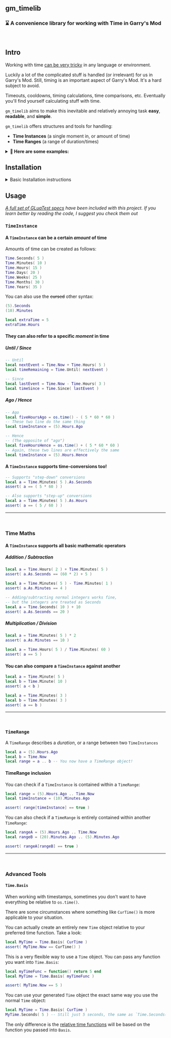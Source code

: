 ## gm_timelib
### ⌛ A convenience library for working with Time in Garry's Mod

<br>

## Intro
Working with time [can be very tricky](https://www.youtube.com/watch?v=-5wpm-gesOY) in any language or environment.

Luckily a lot of the complicated stuff is handled (or irrelevant) for us  in Garry's Mod.
Still, timing is an important aspect of Garry's Mod. It's a hard subject to avoid.


Timeouts, cooldowns, timing calculations, time comparisons, etc. Eventually you'll find yourself calculating stuff with time.

`gm_timelib` aims to make this inevitable and relatively annoying task **easy**, **readable**, and **simple**.

`gm_timelib` offers structures and tools for handling:
 - **Time Instances** (a single moment in, or amount of time)
 - **Time Ranges** (a range of duration/times)

<details>
<summary><strong>🏫 Here are some examples:</strong></summary>
<br>

```lua
local extraTime = Time.Hours( 3 )

-- Extend a given ban's unban time by 3 hours
local function extendBan( ban )
    ban.unban = (ban.unban + extraTime).As.Timestamp
end
```

```lua
-- Throttle a function to once per second
local lastRun = Time.Now
local delay = (1).Second

local function _doStuff()
    -- Run expensive stuff
end

local function doStuff()
    if Time.Since( lastRun ) < delay then return end

    lastRun = Time.Now + delay
    return _doStuff()
end
```

```lua
-- Reward people who joined during an event

-- Create a TimeRange between two timestamps
local eventRange = event.Start .. event.End

local function checkPly( ply )
    local joinedAt = ply:TimeConnected().Seconds.Ago
    
    -- Check if joinedAt is inside the eventRange
    if eventRange[joinedAt] then
        ply:GiveMoney( 5000 )
        ply:ChatPrint( "Thanks for playing our event!" )
    end
end
```
</details>

## Installation
<details>
<summary>Basic Installation instructions</summary>
<br>

Simply [download](https://github.com/CFC-Servers/gm_time/archive/refs/heads/main.zip) or clone the repositry into your addons directory - all done!

You may also repackage this addon within your addon if you prefer, though I highly discourage this.

<details>
<summary>Click here to read my rant about re-packaging dependencies inside addons</summary>
<br>

Dependency management in Garry's Mod is garbage. If we had a proper system for dependency management, it would be a lot easier to share projects like this.

Popular libraries like [NetStream](https://github.com/alexgrist/NetStream) have been reasonably successful with their use in [Starfall](https://github.com/thegrb93/StarfallEx/blob/master/lua/autorun/netstream.lua) and others, but they hit an issue too: **How do you update it?**

They released netstream2 but not all of the developers who used the tool realized or bothered to update it.

So now what do you do when two addons use two different versions of netstream? It kind of sucks.

As-is, the best way to use lua libraries is to make them a dependency on your workshop page, and to print a good error if the dependency doesn't exist on the server.
</details>
</details>


## Usage

_[A full set of GLuaTest specs](https://github.com/CFC-Servers/gm_timelib/tree/main/lua/tests/gtimelib) have been included with this project. If you learn better by reading the code, I suggest you check them out_

### `TimeInstance`

#### A `TimeInstance` can be a certain _amount_ of time

Amounts of time can be created as follows:
```lua
Time.Seconds( 5 )
Time.Minutes( 10 )
Time.Hours( 15 )
Time.Days( 20 )
Time.Weeks( 25 )
Time.Months( 30 )
Time.Years( 35 )
```

You can also use the ~~cursed~~ other syntax:
```lua
(5).Seconds
(10).Minutes

local extraTime = 5
extraTime.Hours
```

#### They can also refer to a specific _moment_ in time

##### Until / Since
```lua
-- Until
local nextEvent = Time.Now + Time.Hours( 5 )
local timeRemaining = Time.Until( nextEvent )

-- Since
local lastEvent = Time.Now - Time.Hours( 3 )
local timeSince = Time.Since( lastEvent )
```

##### Ago / Hence
```lua
-- Ago
local fiveHoursAgo = os.time() - ( 5 * 60 * 60 )
-- These two line do the same thing
local timeInstance = (5).Hours.Ago

-- Hence
-- (The opposite of "ago")
local fiveHoursHence = os.time() + ( 5 * 60 * 60 )
-- Again, these two lines are effectively the same
local timeInstance = (5).Hours.Hence
```

#### A `TimeInstance` supports time-conversions too!
```lua
-- Supports "step-down" conversions
local a = Time.Minutes( 5 ).As.Seconds
assert( a == ( 5 * 60 ) )
```

```lua
-- Also supports "step-up" conversions
local a = Time.Minutes( 5 ).As.Hours
assert( a == ( 5 / 60 ) )
```

---
<br>

### Time Maths
#### A `TimeInstance` supports all basic mathematic operators

##### Addition / Subtraction
```lua
local a = Time.Hours( 2 ) + Time.Minutes( 5 )
assert( a.As.Seconds == (60 * 2) + 5 )

local a = Time.Minutes( 5 ) - Time.Minutes( 1 )
assert( a.As.Minutes == 4 )

-- Adding/subtracting normal integers works fine,
-- but the integers are treated as Seconds
local a = Time.Seconds( 10 ) + 10
assert( a.As.Seconds == 20 )
```

##### Multiplication / Division
```lua
local a = Time.Minutes( 5 ) * 2
assert( a.As.Minutes == 10 )

local a = Time.Hours( 5 ) / Time.Minutes( 60 )
assert( a == 5 )
```

#### You can also compare a `TimeInstance` against another
```lua
local a = Time.Minute( 5 )
local b = Time.Minute( 10 )
assert( a < b )

local a = Time.Minutes( 3 )
local b = Time.Minutes( 3 )
assert( a == b )
```

---
<br>


### `TimeRange`
A `TimeRange` describes a _duration_, or a range between two `TimeInstances`
```lua
local a = (5).Hours.Ago
local b = Time.Now
local range = a .. b -- You now have a TimeRange object!
```

#### TimeRange inclusion
You can check if a `TimeInstance` is contained within a `TimeRange`:
```lua
local range = (5).Hours.Ago .. Time.Now
local timeInstance = (10).Minutes.Ago

assert( range[timeInstance] == true )
```

You can also check if a `TimeRange` is entirely contained within another `TimeRange`:
```lua
local rangeA = (5).Hours.Ago .. Time.Now
local rangeB = (20).Minutes.Ago .. (5).Minutes.Ago

assert( rangeA[rangeB] == true )
```

---
<br>

### Advanced Tools

#### `Time.Basis`
When working with timestamps, sometimes you don't want to have everything be relative to `os.time()`.

There are some circumstances where something like `CurTime()` is more applicable to your situation.

You can actually create an entirely new `Time` object relative to your preferred time function. Take a look:
```lua
local MyTime = Time.Basis( CurTime )
assert( MyTime.Now == CurTime() )
```

This is a very flexible way to use a `Time` object. You can pass any function you want into `Time.Basis`:
```lua
local myTimeFunc = function() return 5 end
local MyTime = Time.Basis( myTimeFunc )

assert( MyTime.Now == 5 )
```

You can use your generated `Time` object the exact same way you use the normal `Time` object:
```lua
local MyTime = Time.Basis( CurTime )
MyTime.Seconds( 5 ) -- Still just 5 seconds, the same as `Time.Seconds( 5 )`
```

The only difference is the [relative time functions](https://github.com/CFC-Servers/gm_timelib#they-can-also-refer-to-a-specific-moment-in-time) will be based on the function you passed into `Basis`.
